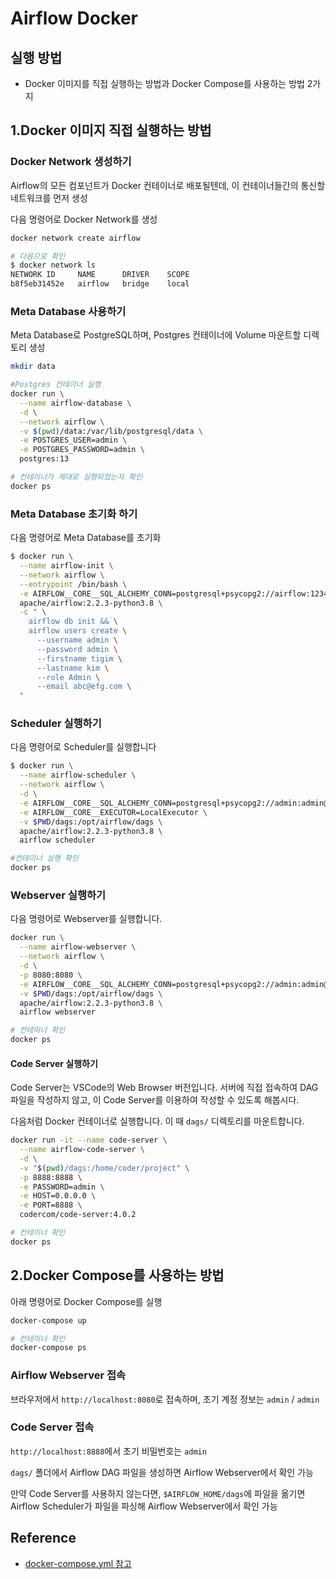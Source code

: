 # Airflow Docker

## 실행 방법

- Docker 이미지를 직접 실행하는 방법과 Docker Compose를 사용하는 방법 2가지

## 1.Docker 이미지 직접 실행하는 방법

### Docker Network 생성하기

Airflow의 모든 컴포넌트가 Docker 컨테이너로 배포될텐데, 이 컨테이너들간의 통신할 네트워크를 먼저 생성

다음 명령어로 Docker Network를 생성

```bash
docker network create airflow

# 다음으로 확인
$ docker network ls
NETWORK ID     NAME      DRIVER    SCOPE
b8f5eb31452e   airflow   bridge    local
```

### Meta Database 사용하기

Meta Database로 PostgreSQL하며, Postgres 컨테이너에 Volume 마운트할 디렉토리 생성

```bash
mkdir data

#Postgres 컨테이너 실행
docker run \
  --name airflow-database \
  -d \
  --network airflow \
  -v $(pwd)/data:/var/lib/postgresql/data \
  -e POSTGRES_USER=admin \
  -e POSTGRES_PASSWORD=admin \
  postgres:13

# 컨테이너가 제대로 실행되었는지 확인 
docker ps
```

### Meta Database 초기화 하기

다음 명령어로 Meta Database를 초기화

```bash
$ docker run \
  --name airflow-init \
  --network airflow \
  --entrypoint /bin/bash \
  -e AIRFLOW__CORE__SQL_ALCHEMY_CONN=postgresql+psycopg2://airflow:1234@airflow-database:5432/airflow \
  apache/airflow:2.2.3-python3.8 \
  -c " \
    airflow db init && \
    airflow users create \
      --username admin \
      --password admin \
      --firstname tigim \
      --lastname kim \
      --role Admin \
      --email abc@efg.com \
  "
```

### Scheduler 실행하기

다음 명령어로 Scheduler를 실행합니다

```bash
$ docker run \
  --name airflow-scheduler \
  --network airflow \
  -d \
  -e AIRFLOW__CORE__SQL_ALCHEMY_CONN=postgresql+psycopg2://admin:admin@airflow-database:5432/airflow \
  -e AIRFLOW__CORE__EXECUTOR=LocalExecutor \
  -v $PWD/dags:/opt/airflow/dags \
  apache/airflow:2.2.3-python3.8 \
  airflow scheduler

#컨테이너 실행 확인
docker ps
```

### Webserver 실행하기

다음 명령어로 Webserver를 실행합니다.

```bash
docker run \
  --name airflow-webserver \
  --network airflow \
  -d \
  -p 8080:8080 \
  -e AIRFLOW__CORE__SQL_ALCHEMY_CONN=postgresql+psycopg2://admin:admin@airflow-database:5432/airflow \
  -v $PWD/dags:/opt/airflow/dags \
  apache/airflow:2.2.3-python3.8 \
  airflow webserver

# 컨테이너 확인 
docker ps
```

#### Code Server 실행하기

Code Server는 VSCode의 Web Browser 버전입니다.
서버에 직접 접속하여 DAG 파일을 작성하지 않고, 이 Code Server를 이용하여 작성할 수 있도록 해봅시다.

다음처럼 Docker 컨테이너로 실행합니다. 이 때 `dags/` 디렉토리를 마운트합니다.

```bash
docker run -it --name code-server \
  --name airflow-code-server \
  -d \
  -v "$(pwd)/dags:/home/coder/project" \
  -p 8888:8888 \
  -e PASSWORD=admin \
  -e HOST=0.0.0.0 \
  -e PORT=8888 \
  codercom/code-server:4.0.2

# 컨테이너 확인 
docker ps
```

## 2.Docker Compose를 사용하는 방법

아래 명령어로 Docker Compose를 실행

```bash
docker-compose up

# 컨테이너 확인 
docker-compose ps
```

### Airflow Webserver 접속

브라우저에서 `http://localhost:8080`로 접속하며, 초기 계정 정보는 `admin` / `admin`

### Code Server 접속

`http://localhost:8888`에서 초기 비밀번호는 `admin`

`dags/` 폴더에서 Airflow DAG 파일을 생성하면 Airflow Webserver에서 확인 가능

만약 Code Server를 사용하지 않는다면, `$AIRFLOW_HOME/dags`에 파일을 옮기면 Airflow Scheduler가 파일을 파싱해 Airflow Webserver에서 확인 가능

## Reference

- [docker-compose.yml 참고](https://github.com/zzsza/Boostcamp-AI-Tech-Product-Serving/blob/main/part4/02-airflow/docker-compose.yml)
